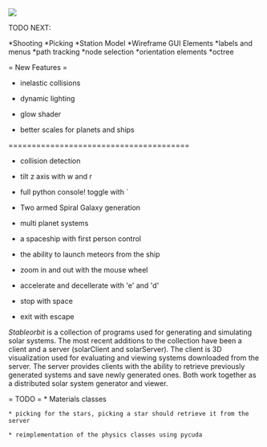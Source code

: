 <img src="http://i.imgur.com/oJhfP7N.png">  



TODO NEXT:

  *Shooting
  *Picking
  *Station Model
  *Wireframe GUI Elements
  *labels and menus
  *path tracking
  *node selection
  *orientation elements
  *octree

= New Features =

* inelastic collisions

* dynamic lighting

* glow shader

* better scales for planets and ships

=======================================
* collision detection

* tilt z axis with w and r

* full python console! toggle with `

* Two armed Spiral Galaxy generation

* multi planet systems

* a spaceship with first person control

* the ability to launch meteors from the ship 

* zoom in and out with the mouse wheel

* accelerate and decellerate with 'e' and 'd'

* stop with space

* exit with escape 

*Stableorbit* is a collection of programs used for generating and simulating solar systems. The most recent additions to the collection have been a client and a server (solarClient and solarServer). The client is 3D visualization used for evaluating and viewing systems downloaded from the server. The server provides clients with the ability to retrieve previously generated systems and save newly generated ones. Both work together as a distributed solar system generator and viewer.

= TODO =
    * Materials classes 
    

    * picking for the stars, picking a star should retrieve it from the server

    * reimplementation of the physics classes using pycuda 
